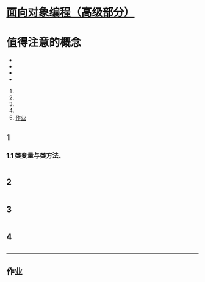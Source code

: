 # [面向对象编程（高级部分）](./TCH_Han/Chapter10.md)  
# 值得注意的概念
- 
- 
- 
-  
1. [](#1)
2. [](#2)
3. [](#3)
4. [](#4)
5. [作业](#作业)  
## 1

### 1.1 类变量与类方法、



```    
```
## 2
```
```
## 3
```
```
## 4
```
```




*****



## 作业

```
```